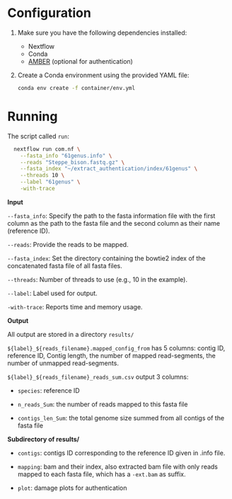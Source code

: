 # Configuration

1. Make sure you have the following dependencies installed:
   - Nextflow
   - Conda
   - [AMBER]([url](https://github.com/tvandervalk/AMBER.git)) (optional for authentication) 

2. Create a Conda environment using the provided YAML file:
   ```sh
   conda env create -f container/env.yml

# Running

The script called `run`:

```sh
  nextflow run com.nf \
	--fasta_info "61genus.info" \
	--reads "Steppe_bison.fastq.gz" \
	--fasta_index "~/extract_authentication/index/61genus" \
	--threads 10 \
	--label "61genus" \
	-with-trace
```

**Input**

`--fasta_info`: Specify the path to the fasta information file with the first column as the path to the fasta file and the second column as their name (reference ID).

`--reads`: Provide the reads to be mapped.

`--fasta_index`: Set the directory containing the bowtie2 index of the concatenated fasta file of all fasta files.

`--threads`: Number of threads to use (e.g., 10 in the example).

`--label`: Label used for output.

`-with-trace`: Reports time and memory usage.

**Output**

All output are stored in a directory `results/`

`${label}_${reads_filename}.mapped_config_from` has 5 columns:
contig ID, reference ID, Contig length, the number of mapped read-segments, the number of unmapped read-segments.

`${label}_${reads_filename}_reads_sum.csv` output 3 columns: 
- `species`: reference ID

- `n_reads_Sum`: the number of reads mapped to this fasta file

- `contigs_len_Sum`: the total genome size summed from all contigs of the fasta file

**Subdirectory of results/**

- `contigs`: contigs ID corresponding to the reference ID given in .info file.

- `mapping`: bam and their index, also extracted bam file with only reads mapped to each fasta file, which has a `-ext.bam` as suffix.

- `plot`: damage plots for authentication
